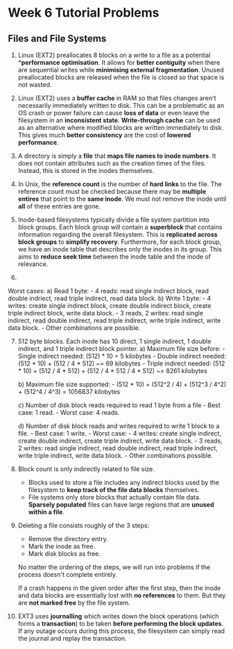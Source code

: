 # Week 6 Tutorial Problems
## Files and File Systems
1. Linux (EXT2) preallocates 8 blocks on a write to a file as a potential ***performance optimisation**. It allows for **better contiguity** when there are sequential writes while **minimising external fragmentation**. Unused preallocated blocks are released when the file is closed so that space is not wasted.

2. Linux (EXT2) uses a **buffer cache** in RAM so that files changes aren't necessarily immediately written to disk. This can be a problematic as an OS crash or power failure can cause **loss of data** or even leave the filesystem in an **inconsistent state**. **Write-through cache** can be used as an alternative where modified blocks are written immediately to disk. This gives much **better consistency** are the cost of **lowered performance**. 

3. A directory is simply a **file** that **maps file names to inode numbers**. It does not contain attributes such as the creation times of the files. Instead, this is stored in the inodes themselves.

4. In Unix, the **reference count** is the number of **hard links** to the file. The reference count must be checked because there may be **multiple entires** that point to the **same inode**. We must not remove the inode until **all** of these entries are gone.

5. Inode-based filesystems typically divide a file system partition into block groups. Each block group will contain a **superblock** that contains information regarding the overall filesystem. This is **replicated across block groups** to **simplify recovery**. Furthermore, for each block group, we have an inode table that describes only the inodes in its group. This aims to **reduce seek time** between the inode table and the inode of relevance.

6. 

Worst cases:
    a) Read 1 byte:
        - 4 reads: read single indirect block, read double indriect, read triple indirect, read data block.
    b) Write 1 byte:
        - 4 writes: create single indirect block, create double indirect block, create triple indirect block, write data block.
        - 3 reads, 2 writes: read single indirect, read double indirect, read triple indirect, write triple indirect, write data block.
        - Other combinations are possible.

7. 512 byte blocks. Each inode has 10 direct, 1 single indirect, 1 double indirect, and 1 triple indirect block pointer.
    a) Maximum file size before:
        - Single indirect needed: (512) * 10 = 5 kilobytes
        - Double indirect needed: (512 * 10) + (512 / 4 * 512) ~= 69 kilobytes
        - Triple indirect needed: (512 * 10) + (512 / 4 * 512) + (512 / 4 * 512 / 4 * 512) ~= 8261 kilobytes

    b) Maximum file size supported:
        - (512 * 10) + (512^2 / 4) + (512^3 / 4^2) + (512^4 / 4^3) = 1056837 kilobytes

    c) Number of disk block reads required to read 1 byte from a file
        - Best case: 1 read.
        - Worst case: 4 reads.

    d) Number of disk block reads and writes required to write 1 block to a file.
        - Best case: 1 write.
        - Worst case:
            - 4 writes: create single indirect, create double indirect, create triple indirect, write data block.
            - 3 reads, 2 writes: read single indirect, read double indirect, read triple indirect, write triple indirect, write data block.
            - Other combinations possible.

8. Block count is only indirectly related to file size.
    - Blocks used to store a file includes any indirect blocks used by the filesystem to **keep track of the file data blocks** themselves.
    - File systems only store blocks that actually contain file data. **Sparsely populated** files can have large regions that are **unused within a file**.

9. Deleting a file consists roughly of the 3 steps:
    - Remove the directory entry.
    - Mark the inode as free.
    - Mark disk blocks as free.

    No matter the ordering of the steps, we will run into problems if the process doesn't complete entirely.

    If a crash happens in the given order after the first step, then the inode and data blocks are essentially lost with **no references** to them. But they are **not marked free** by the file system.

10. EXT3 uses **journalling** which writes down the block operations (which forms a **transaction**) to be taken **before performing the block updates**. If any outage occurs during this process, the filesystem can simply read the journal and replay the transaction.